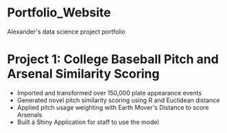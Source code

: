 # Portfolio_Website
Alexander's data science project portfolio

# Project 1: College Baseball Pitch and Arsenal Similarity Scoring
* Imported and transformed over 150,000 plate appearance events
* Generated novel pitch similarity scoring using R and Euclidean distance
* Applied pitch usage weighting with Earth Mover's Distance to score Arsenals
* Built a Shiny Application for staff to use the model

